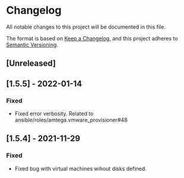 # Changelog
All notable changes to this project will be documented in this file.

The format is based on [Keep a Changelog](https://keepachangelog.com/en/1.0.0/),
and this project adheres to [Semantic Versioning](https://semver.org/spec/v2.0.0.html).

## [Unreleased]

## [1.5.5] - 2022-01-14
### Fixed
- Fixed error verbosity. Related to ansible/roles/amtega.vmware_provisioner#48

## [1.5.4] - 2021-11-29
### Fixed
- Fixed bug with virtual machines wihout disks defined.
